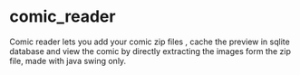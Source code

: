 # comic_reader
Comic reader lets you add your comic zip files , cache the preview  in sqlite database and view the comic by directly extracting the images form the zip file, made with java swing only.
